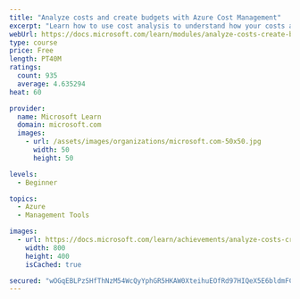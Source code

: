 ```yaml
---
title: "Analyze costs and create budgets with Azure Cost Management"
excerpt: "Learn how to use cost analysis to understand how your costs accrue each month."
webUrl: https://docs.microsoft.com/learn/modules/analyze-costs-create-budgets-azure-cost-management/
type: course
price: Free
length: PT40M
ratings:
  count: 935
  average: 4.635294
heat: 60

provider:
  name: Microsoft Learn
  domain: microsoft.com
  images:
    - url: /assets/images/organizations/microsoft.com-50x50.jpg
      width: 50
      height: 50

levels:
  - Beginner

topics:
  - Azure
  - Management Tools

images:
  - url: https://docs.microsoft.com/learn/achievements/analyze-costs-create-budgets-azure-cost-management-social.png
    width: 800
    height: 400
    isCached: true

secured: "wOGqEBLPzSHfThNzM54WcQyYphGR5HKAW0XteihuEOfRd97HIQeX5E6bldmFC+sDHkU/OD1JLwSQ/vdnKiuYg3x+yucUuCmRpWqlnnAhbStSWNpyg4KM2lgWGXCuN5z7INb7/mRAcgL03mHVblDS2yri560X2qK1RsgKw3TTQZK3uSapZo/9p+ItlerP1eKFcA47d32j8gO1rQOqgAz1QyRL4YrfN/GiZHKhedClAnsFwDSOcndbt2Z8VlpINpAwncHgXvAeQHvSygqNgUVF/cxkBxV2m4Rf+yTYxc51u9LVSkhm+ErezWUestGvc+lJSISod3c1uf80qCiAVDCjjVeD/oZEHYIOL1bnw4o8R29LWmfzD7tgm7gke0JgfI09QxROXDVLBzWwer6rTIFMAzZ9VaALz1JCQ8T1tup9ocQ=;hnO7IFMOPU96SnMPlgJMeg=="
---
```


